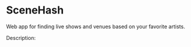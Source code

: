 # SceneHash
Web app for finding live shows and venues based on your favorite artists.

Description:

